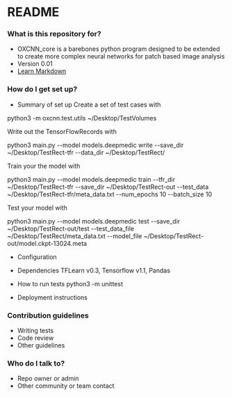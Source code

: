 # README #


### What is this repository for? ###

* OXCNN_core is a barebones python program designed to be extended to create more complex neural networks for patch based image analysis
* Version 0.01
* [Learn Markdown](https://bitbucket.org/tutorials/markdowndemo)

### How do I get set up? ###

* Summary of set up
Create a set of test cases with 

python3 -m oxcnn.test.utils ~/Desktop/TestVolumes

Write out the TensorFlowRecords with

python3 main.py --model models.deepmedic write --save_dir ~/Desktop/TestRect-tfr --data_dir ~/Desktop/TestRect/

Train your the model with

python3 main.py --model models.deepmedic train --tfr_dir ~/Desktop/TestRect-tfr --save_dir ~/Desktop/TestRect-out --test_data ~/Desktop/TestRect-tfr/meta_data.txt --num_epochs 10 --batch_size 10

Test your model with 

python3 main.py --model models.deepmedic test --save_dir ~/Desktop/TestRect-out/test --test_data_file ~/Desktop/TestRect/meta_data.txt --model_file ~/Desktop/TestRect-out/model.ckpt-13024.meta



* Configuration

* Dependencies
TFLearn v0.3, Tensorflow v1.1, Pandas

* How to run tests
python3 -m unittest

* Deployment instructions

### Contribution guidelines ###

* Writing tests
* Code review
* Other guidelines

### Who do I talk to? ###

* Repo owner or admin
* Other community or team contact